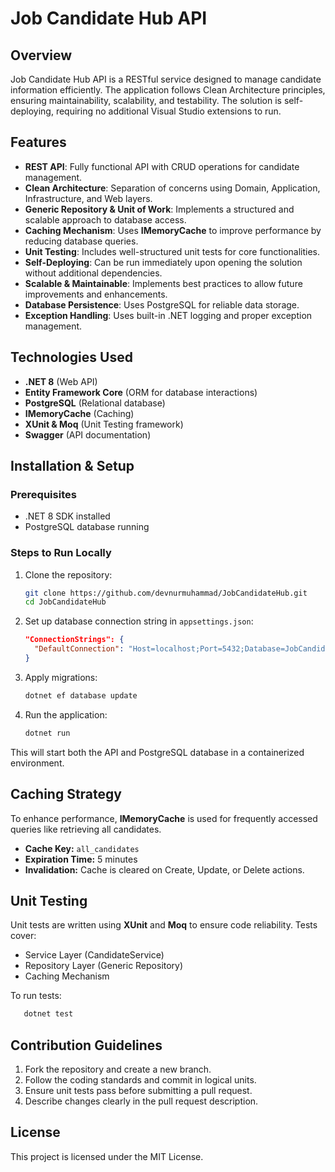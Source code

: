 # Job Candidate Hub API

## Overview

Job Candidate Hub API is a RESTful service designed to manage candidate information efficiently. The application follows Clean Architecture principles, ensuring maintainability, scalability, and testability. The solution is self-deploying, requiring no additional Visual Studio extensions to run.

## Features

- **REST API**: Fully functional API with CRUD operations for candidate management.
- **Clean Architecture**: Separation of concerns using Domain, Application, Infrastructure, and Web layers.
- **Generic Repository & Unit of Work**: Implements a structured and scalable approach to database access.
- **Caching Mechanism**: Uses **IMemoryCache** to improve performance by reducing database queries.
- **Unit Testing**: Includes well-structured unit tests for core functionalities.
- **Self-Deploying**: Can be run immediately upon opening the solution without additional dependencies.
- **Scalable & Maintainable**: Implements best practices to allow future improvements and enhancements.
- **Database Persistence**: Uses PostgreSQL for reliable data storage.
- **Exception Handling**: Uses built-in .NET logging and proper exception management.

## Technologies Used

- **.NET 8** (Web API)
- **Entity Framework Core** (ORM for database interactions)
- **PostgreSQL** (Relational database)
- **IMemoryCache** (Caching)
- **XUnit & Moq** (Unit Testing framework)
- **Swagger** (API documentation)

## Installation & Setup

### Prerequisites

- .NET 8 SDK installed
- PostgreSQL database running

### Steps to Run Locally

1. Clone the repository:
   ```sh
   git clone https://github.com/devnurmuhammad/JobCandidateHub.git
   cd JobCandidateHub
   ```
2. Set up database connection string in `appsettings.json`:
   ```json
   "ConnectionStrings": {
     "DefaultConnection": "Host=localhost;Port=5432;Database=JobCandidateHub;Username=your-user;Password=your-password"
   }
   ```
3. Apply migrations:
   ```sh
   dotnet ef database update
   ```
4. Run the application:
   ```sh
   dotnet run
   ```

This will start both the API and PostgreSQL database in a containerized environment.

## Caching Strategy

To enhance performance, **IMemoryCache** is used for frequently accessed queries like retrieving all candidates.

- **Cache Key:** `all_candidates`
- **Expiration Time:** 5 minutes
- **Invalidation:** Cache is cleared on Create, Update, or Delete actions.

## Unit Testing

Unit tests are written using **XUnit** and **Moq** to ensure code reliability. Tests cover:

- Service Layer (CandidateService)
- Repository Layer (Generic Repository)
- Caching Mechanism

To run tests:

```sh
   dotnet test
```

## Contribution Guidelines

1. Fork the repository and create a new branch.
2. Follow the coding standards and commit in logical units.
3. Ensure unit tests pass before submitting a pull request.
4. Describe changes clearly in the pull request description.

## License

This project is licensed under the MIT License.

